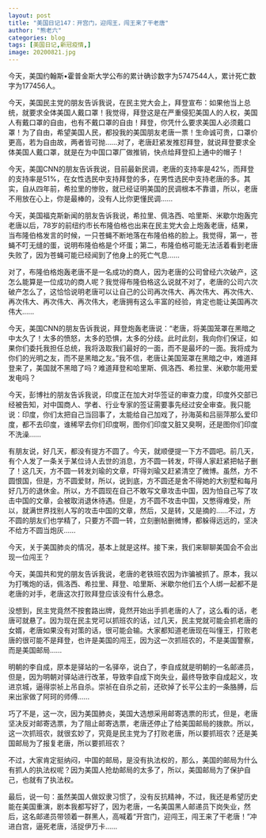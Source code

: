 ```yaml
---
layout: post
title: "美国日记147：开宫门，迎闯王，闯王来了干老唐"
author: "熊老六"
categories: blog
tags: [美国日记,新冠疫情,]
image: 20200821.jpg
---
```

​​​​​​​​​​​​今天，美国约翰斯•霍普金斯大学公布的累计确诊数字为5747544人，累计死亡数字为177456人。

今天，美国民主党的朋友告诉我说，在民主党大会上，拜登宣布：如果他当上总统，就要求全体美国人戴口罩！我觉得，拜登这是在严重侵犯美国人的人权，美国人有戴口罩的自由，也有不戴口罩的自由！拜登，你凭什么要求美国人必须戴口罩！为了自由，希望美国人民，都投我的美国朋友老唐一票！生命诚可贵，口罩价更高，若为自由故，两者皆可抛……对了，老唐赶紧发推怼拜登，就说拜登要求全体美国人戴口罩，就是在为中国口罩厂做推销，快点给拜登扣上通中的帽子！

今天，美国CNN的朋友告诉我说，目前最新民调，老唐的支持率是42%，而拜登的支持率是51%，在女性选民中支持拜登的多，在男性选民中支持老唐的多。其实，自从四年前，希拉里的惨败，就已经证明美国的民调根本不靠谱，所以，老唐不用放在心上，你是最棒的，没有人比你更懂民调……

今天，美国福克斯新闻的朋友告诉我说，希拉里、佩洛西、哈里斯、米歇尔炮轰完老唐以后，78岁的前纽约市长布隆伯格也出来在民主党大会上炮轰老唐，结果，当布隆伯格发言的时候，一只苍蝇不断地落在布隆伯格的脸上。我觉得，第一，苍蝇不叮无缝的蛋，说明布隆伯格是个坏蛋；第二，布隆伯格可能无法活着看到老唐失败了，因为苍蝇可能已经闻到了他身上的死亡气息……

对了，布隆伯格炮轰老唐不是一名成功的商人，因为老唐的公司曾经六次破产，这怎么能算是一位成功的商人呢？我觉得布隆伯格这么说就不对了，老唐的公司六次破产怎么了，这恰恰说明老唐可以让自己的公司再次伟大、再次伟大、再次伟大、再次伟大、再次伟大、再次伟大，老唐拥有这么丰富的经验，肯定也能让美国再次伟大……

今天，美国CNN的朋友告诉我说，拜登炮轰老唐说：“老唐，将美国笼罩在黑暗之中太久了！太多的愤怒，太多的恐惧，太多的分歧。此时此刻，我向你们保证，如果你们委托我担任总统，我将汲取我们最好的一面，而不是最坏的一面。我将成为你们的光明之友，而不是黑暗之友。”我不信，老唐让美国笼罩在黑暗之中，难道拜登来了，美国就不黑暗了吗？难道拜登和哈里斯、佩洛西、希拉里、米歇尔能用爱发电吗？

今天，彭博社的朋友告诉我说，印度正在加大对华签证的审查力度，印度外交部已经被告知，对中国商人、学者、行业专家的签证需要事先经过安全审查。我只能说：印度，你们太把自己当回事了，太能给自己加戏了，孙海英和吕丽萍那么爱印度，都不去印度，谁稀罕去你们印度啊，图你们印度又脏又臭啊，还是图你们印度不洗澡……

有朋友说，好几天，都没有提方不圆了。今天，就顺便提一下方不圆吧。前几天，有个人发了一条关于某位诗人去世的消息，方不圆一转发，吓得人家赶紧把帖子删了！这几天，方不圆一转发刘瑜的文章，吓得刘瑜又赶紧清空了微博。虽然，方不圆恨国，但是，方不圆爱财，所以，说到底，方不圆还是舍不得她的大别墅和每月好几万的退休金。所以，方不圆现在自己不敢写文章攻击中国，因为怕自己写了攻击中国的文章，会被取消退休待遇。但是，方不圆不攻击中国，又憋得难受，所以，就满世界找别人写的攻击中国的文章，然后，又是转，又是摘的……不过，方不圆的朋友们也学精了，只要方不圆一转，立刻删帖删微博，都躲得远远的，坚决不给方不圆当炮灰……

今天，关于美国肺炎的情况，基本上就是这样。接下来，我们来聊聊美国会不会出现一位闯王？

今天，美国共和党的朋友告诉我说，老唐的老铁班农因为诈骗被抓了。原本，我以为打嘴炮的话，佩洛西、希拉里、拜登、哈里斯、米歇尔他们五个人绑一起都不是老唐的对手，老唐这次打败拜登应该没有什么悬念。

没想到，民主党竟然不按套路出牌，竟然开始出手抓老唐的人了，这么看的话，老唐可就悬了。因为现在民主党可以抓班农的话，过几天，民主党就可能会抓老唐的女婿，老唐如果没有对策的话，很可能会输。大家都知道老唐现在叫懂王，打败老唐的很可能不是拜登，也许是美国的闯王，因为这一次抓班农的，不是美国警察，而是美国邮局……

明朝的李自成，原本是驿站的一名驿卒，说白了，李自成就是明朝的一名邮递员，但是，因为明朝对驿站进行改革，导致李自成下岗失业，最终导致李自成起义，攻进京城，逼得崇祯上吊自杀。崇祯在自杀之前，还砍掉了长平公主的一条胳膊，后来出家做了阿珂的师傅……

巧了不是，这一次，因为美国肺炎，美国大选想采用邮寄选票的形式，但是，老唐坚决反对邮寄选票，为了阻止邮寄选票，老唐还停止了给美国邮局的拨款。所以，这一次抓班农，就很玄妙了，究竟是民主党为了打败老唐，所以要抓班农？还是美国邮局为了报复老唐，所以要抓班农？

不过，大家肯定挺纳闷，中国的邮局，是没有执法权的，那么，美国的邮局为什么有抓人的执法权呢？因为美国人抢劫邮局的太多了，所以，美国邮局为了保护自己，也就有了执法权。

最后，说一句：虽然美国人做奴隶习惯了，没有反抗精神，不过，我还是希望历史能在美国重演，剧本我都写好了，因为老唐，一名美国黑人邮递员下岗失业，然后，这名邮递员带领着一群黑人，高喊着“开宫门，迎闯王，闯王来了干老唐！”冲进白宫，逼死老唐，活捉伊万卡……​​​​